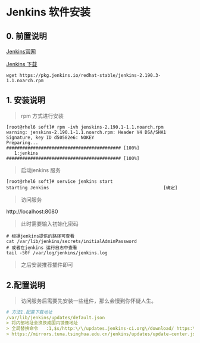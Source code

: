 # Jenkins 软件安装

 

## 0. 前置说明

[Jenkins官网](https://jenkins.io/zh/)

[Jenkins 下载](https://jenkins.io/zh/download/)

```shell
wget https://pkg.jenkins.io/redhat-stable/jenkins-2.190.3-1.1.noarch.rpm
```

## 1. 安装说明

> rpm 方式进行安装

```shell
[root@rhel6 soft]# rpm -ivh jenskins-2.190.1-1.1.noarch.rpm 
warning: jenskins-2.190.1-1.1.noarch.rpm: Header V4 DSA/SHA1 Signature, key ID d50582e6: NOKEY
Preparing...                ########################################### [100%]
   1:jenkins                ########################################### [100%]
```

> 启动jenkins 服务

```shell
[root@rhel6 soft]# service jenkins start
Starting Jenkins                                           [确定]
```

> 访问服务

http://localhost:8080

> 此时需要输入初始化密码

```shell
# 根据jenkins提供的路径可查看
cat /var/lib/jenkins/secrets/initialAdminPassword
# 或者在jenkins 运行日志中查看
tail -50f /var/log/jenkins/jenkins.log
```

> 之后安装推荐插件即可

## 2.配置说明

> 访问服务后需要先安装一些组件，那么会慢到你怀疑人生。

```yaml
# 方法1.配置下载地址
/var/lib/jenkins/updates/default.json
> 将内部地址全换换成国内镜像地址
> 全局替换命令   :1,$s/http:\/\/updates.jenkins-ci.org\/download/ https:\/\/mirrors.tuna.tsinghua.edu.cn\/jenkins/g
> https://mirrors.tuna.tsinghua.edu.cn/jenkins/updates/update-center.json
```


